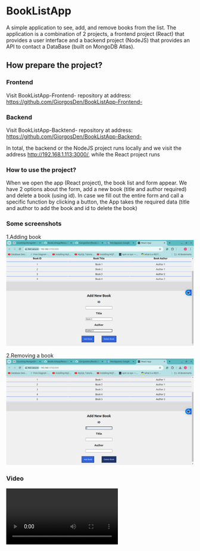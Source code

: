 # BookListApp
A simple application to see, add, and remove books from the list. The application is a combination of 2 projects, a frontend project (React) that provides a user interface and a backend project (NodeJS) that provides an API to contact a DataBase (built on MongoDB Atlas). 

## How prepare the project?
### Frontend
Visit BookListApp-Frontend- repository at address: https://github.com/GiorgosDen/BookListApp-Frontend-

### Backend
Visit BookListApp-Backtend- repository at address: https://github.com/GiorgosDen/BookListApp-Backend-

In total, the backend or the NodeJS project runs locally and we visit the address http://192.168.1.113:3000/, while the React project runs

### How to use the project?
When we open the app (React project), the book list and form appear. We have 2 options about the form, add a new book (title and author required) and delete a book (using id). In case we fill out the entire form and call a specific function by clicking a button, the App takes the required data (title and author to add the book and id to delete the book)

### Some screenshots

1.Adding book
![Adding book](/Resources/AddBook.png)

2.Removing a book
![Removing book](/Resources/RemoveBook.png)

### Video
![Video](/Resources/BookListAppExample.mov)

